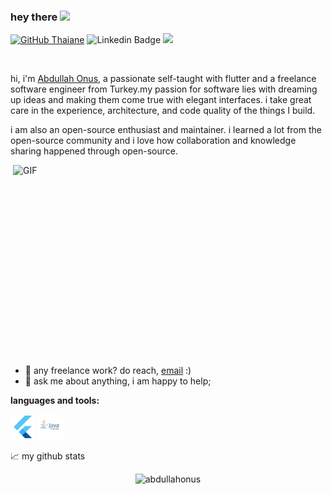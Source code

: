 ### hey there <img src="https://media.giphy.com/media/hvRJCLFzcasrR4ia7z/giphy.gif" width="25px">
</a>

[![GitHub Thaiane](https://img.shields.io/github/followers/abdullahonus?label=follow&style=social)](https://github.com/abdullahonus)
![Linkedin Badge](https://img.shields.io/badge/-AbdullahOnuş-blue?style=social&logo=Linkedin&logoColor=blue&link=https://www.linkedin.com/in/abdullah-onu%C5%9F-104682189/)
![](https://visitor-badge.glitch.me/badge?page_id=abdullahonus.abdullahonus)

</a>







<br />

hi, i'm [Abdullah Onus](https://abhishknads.me/), a passionate self-taught with flutter and a freelance software engineer from Turkey.my passion for software lies with dreaming up ideas and making them come true with elegant interfaces. i take great care in the experience, architecture, and code quality of the things I build.

i am also an open-source enthusiast and maintainer. i learned a lot from the open-source community and i love how collaboration and knowledge sharing happened through open-source.


  <img align="right" alt="GIF" src="https://github.com/abhisheknaiidu/abhisheknaiidu/blob/master/code.gif?raw=true" width="500" height="320" />
  
- 💼 any freelance work? do reach, [email](mailto:countrolfour@gmail.com) :)
- 💬 ask me about anything, i am happy to help;

**languages and tools:**  

<code><img height="40" src="https://raw.githubusercontent.com/github/explore/80688e429a7d4ef2fca1e82350fe8e3517d3494d/topics/flutter/flutter.png"></code>
<code><img height="40" src="https://raw.githubusercontent.com/github/explore/80688e429a7d4ef2fca1e82350fe8e3517d3494d/topics/java/java.png"></code>






📈 my github stats

<p align="center"> <img src="https://github-readme-stats.vercel.app/api?username=abdullahonus&show_icons=true&theme=gotham" alt="abdullahonus" />



